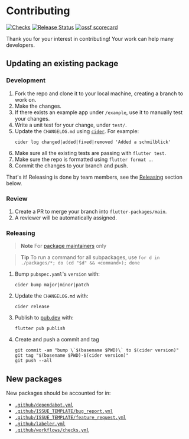 # Contributing

[![Checks](https://github.com/material-foundation/flutter-packages/actions/workflows/checks.yml/badge.svg?branch=main)](https://github.com/material-foundation/flutter-packages/actions/workflows/checks.yml)
[![Release Status](https://github.com/material-foundation/flutter-packages/actions/workflows/publish.yml/badge.svg)](https://github.com/material-foundation/flutter-packages/actions/workflows/publish.yml)
[![ossf scorecard](https://img.shields.io/ossf-scorecard/github.com/material-foundation/flutter-packages?label=openssf%20scorecard&style=flat)](https://api.securityscorecards.dev/projects/github.com/material-foundation/flutter-packages)

Thank you for your interest in contributing! Your work can help many developers.

## Updating an existing package

### Development

1.  Fork the repo and clone it to your local machine, creating a branch to work on.
1.  Make the changes.
1.  If there exists an example app under `/example`, use it to manually test your changes.
1.  Write a unit test for your change, under `test/`.
1.  Update the `CHANGELOG.md` using [`cider`](https://pub.dev/packages/cider). For example:
    ```
    cider log changed|added|fixed|removed 'Added a schmilblick'
    ```
1.  Make sure all the existing tests are passing with `flutter test`.
1.  Make sure the repo is formatted using `flutter format .`.
1.  Commit the changes to your branch and push.

That's it! Releasing is done by team members, see the [Releasing](#releasing) section below.

### Review

1.  Create a PR to merge your branch into `flutter-packages/main`.
1.  A reviewer will be automatically assigned.

### Releasing

> **Note**
> For [package maintainers](https://github.com/orgs/material-foundation/teams/material-flutter-package-maintainers) only

> **Tip**
> To run a command for all subpackages, use `for d in ./packages/*; do (cd "$d" && <command>); done`

1. Bump `pubspec.yaml`'s `version` with:
    ```
    cider bump major|minor|patch
    ```
1. Update the `CHANGELOG.md` with:
    ```
    cider release
    ```

1. Publish to [pub.dev](https://pub.dev/publishers/material.io/packages) with:
    ```
    flutter pub publish
    ```
1. Create and push a commit and tag
    ```
    git commit -am "bump \`$(basename $PWD)\` to $(cider version)"
    git tag "$(basename $PWD)-$(cider version)"
    git push --all
    ```

## New packages
New packages should be accounted for in:
- [`.github/dependabot.yml`](.github/dependabot.yml)
- [`.github/ISSUE_TEMPLATE/bug_report.yml`](.github/ISSUE_TEMPLATE/bug_report.yml)
- [`.github/ISSUE_TEMPLATE/feature_request.yml`](.github/ISSUE_TEMPLATE/feature_request.yml)
- [`.github/labeler.yml`](.github/workflows/labeler.yml)
- [`.github/workflows/checks.yml`](.github/workflows/checks.yml)

